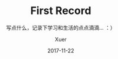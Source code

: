---
layout:     post
title:      "First Record"
subtitle:   "写点什么，记录下学习和生活的点点滴滴... ：）"
date:       2017-11-22
author:     "Xuer"
header-img: "img/post-bg-first-record.jpg"
tags:
    - 随心录
comments: true
---